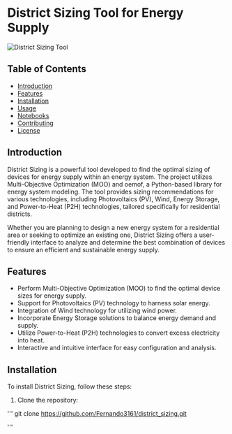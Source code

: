 # District Sizing Tool for Energy Supply

![District Sizing Tool](https://github.com/Fernando3161/district_sizing/blob/main/images/district_sizing_tool.png)

## Table of Contents

- [Introduction](#introduction)
- [Features](#features)
- [Installation](#installation)
- [Usage](#usage)
- [Notebooks](#notebooks)
- [Contributing](#contributing)
- [License](#license)

## Introduction

District Sizing is a powerful tool developed to find the optimal sizing of devices for energy supply within an energy system. The project utilizes Multi-Objective Optimization (MOO) and oemof, a Python-based library for energy system modeling. The tool provides sizing recommendations for various technologies, including Photovoltaics (PV), Wind, Energy Storage, and Power-to-Heat (P2H) technologies, tailored specifically for residential districts.

Whether you are planning to design a new energy system for a residential area or seeking to optimize an existing one, District Sizing offers a user-friendly interface to analyze and determine the best combination of devices to ensure an efficient and sustainable energy supply.

## Features

- Perform Multi-Objective Optimization (MOO) to find the optimal device sizes for energy supply.
- Support for Photovoltaics (PV) technology to harness solar energy.
- Integration of Wind technology for utilizing wind power.
- Incorporate Energy Storage solutions to balance energy demand and supply.
- Utilize Power-to-Heat (P2H) technologies to convert excess electricity into heat.
- Interactive and intuitive interface for easy configuration and analysis.

## Installation

To install District Sizing, follow these steps:

1. Clone the repository:

'''
git clone https://github.com/Fernando3161/district_sizing.git

'''
